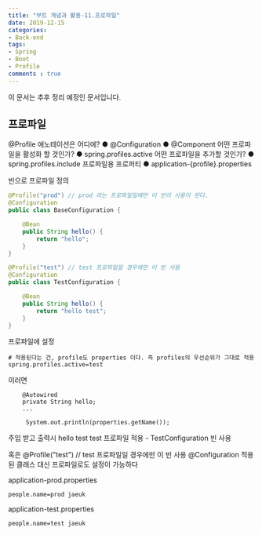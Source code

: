```yaml
---
title: "부트 개념과 활용-11.프로파일"
date: 2019-12-15
categories:
- Back-end
tags:
- Spring 
- Boot
- Profile
comments : true
---
```


이 문서는 추후 정리 예정인 문서입니다.

## 프로파일


@Profile 애노테이션은 어디에?
● @Configuration
● @Component
어떤 프로파일을 활성화 할 것인가?
● spring.profiles.active
어떤 프로파일을 추가할 것인가?
● spring.profiles.include
프로파일용 프로퍼티
● application-{profile}.properties


빈으로 프로파일 정의

~~~java
@Profile("prod") // prod 라는 프로파일일때만 이 빈이 사용이 된다.
@Configuration
public class BaseConfiguration {

    @Bean
    public String hello() {
        return "hello";
    }
}
~~~

~~~java
@Profile("test") // test 프로파일일 경우에만 이 빈 사용
@Configuration
public class TestConfiguration {

    @Bean
    public String hello() {
        return "hello test";
    }
}
~~~

프로파일에 설정
~~~
# 적용된다는 건, profile도 properties 이다. 즉 profiles의 우선순위가 그대로 적용
spring.profiles.active=test
~~~

이러면 
~~~
    @Autowired
    private String hello;
    ...
    
     System.out.println(properties.getName());
~~~
주입 받고 출력시 hello test
test 프로파일 적용 - TestConfiguration 빈 사용


혹은
@Profile("test") // test 프로파일일 경우에만 이 빈 사용
@Configuration
적용된
클래스 대신 프로파일로도 설정이 가능하다
    
application-prod.properties
~~~
people.name=prod jaeuk
~~~
application-test.properties
~~~
people.name=test jaeuk
~~~





